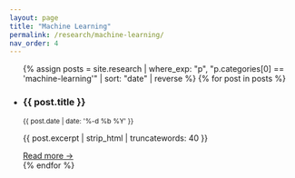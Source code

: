 ```yaml
---
layout: page
title: "Machine Learning"
permalink: /research/machine-learning/
nav_order: 4
---
```

<!-- Auto-list every article whose first category matches this slug -->
<ul class="post-list">
{% assign posts = site.research
   | where_exp: "p", "p.categories[0] == 'machine-learning'"
   | sort: "date" | reverse %}
{% for post in posts %}
  <li>
    <h3>{{ post.title }}</h3>
    <small>{{ post.date | date: '%-d %b %Y' }}</small>
    <p>{{ post.excerpt | strip_html | truncatewords: 40 }}</p>
    <a href="{{ post.url | relative_url }}">Read more →</a>
  </li>
{% endfor %}
</ul>

